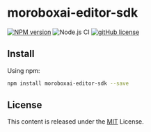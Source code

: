 # moroboxai-editor-sdk

[![NPM version](https://img.shields.io/npm/v/moroboxai-editor-sdk.svg)](https://www.npmjs.com/package/moroboxai-editor-sdk)
![Node.js CI](https://github.com/moroboxai/moroboxai-editor-sdk/workflows/Node.js%20CI/badge.svg)
[![gitHub license](https://img.shields.io/badge/license-MIT-blue.svg)](https://github.com/moroboxai/moroboxai-editor-sdk/blob/master/LICENSE)

## Install

Using npm:

```bash
npm install moroboxai-editor-sdk --save
```

## License

This content is released under the [MIT](http://opensource.org/licenses/MIT) License.
